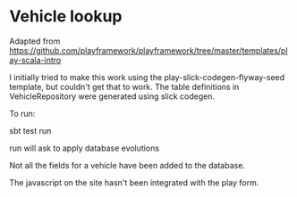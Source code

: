 # Vehicle lookup

Adapted from https://github.com/playframework/playframework/tree/master/templates/play-scala-intro

I initially tried to make this work using the play-slick-codegen-flyway-seed template, but couldn't get that to work.  The table definitions in VehicleRepository were generated using slick codegen.

To run:

sbt
test
run 

run will ask to apply database evolutions

Not all the fields for a vehicle have been added to the database.

The javascript on the site hasn't been integrated with the play form.
